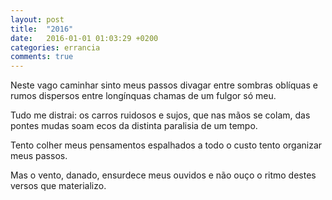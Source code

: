 ```yaml
---
layout: post
title:  "2016"
date:   2016-01-01 01:03:29 +0200
categories: errancia
comments: true
---
```

Neste vago caminhar
sinto meus passos divagar
entre sombras oblíquas
e rumos dispersos entre longínquas
chamas de um fulgor só meu.

Tudo me distrai:
os carros ruidosos e sujos,
que nas mãos se colam,
das pontes mudas soam
ecos da distinta paralisia de um tempo.

Tento
colher meus pensamentos espalhados
a todo o custo
tento organizar meus passos.

Mas o vento, danado,
ensurdece meus ouvidos
e não ouço o ritmo
destes versos que materializo.
